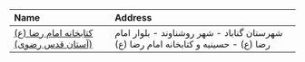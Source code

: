 | Name                                                                                                                | Address                                                                             |
|:--------------------------------------------------------------------------------------------------------------------|:------------------------------------------------------------------------------------|
| [كتابخانه امام رضا (ع) (آستان قدس رضوی)](https://lib.ir/fa/library/173/كتابخانه-امام-رضا-ع--آستان-قدس-رضوی/search/) | شهرستان گناباد - شهر روشناوند - بلوار امام رضا (ع) - حسینیه و کتابخانه امام رضا (ع) |